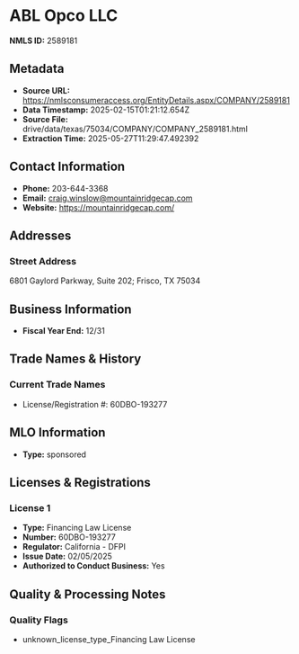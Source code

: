 # ABL Opco LLC

**NMLS ID:** 2589181

## Metadata
- **Source URL:** https://nmlsconsumeraccess.org/EntityDetails.aspx/COMPANY/2589181
- **Data Timestamp:** 2025-02-15T01:21:12.654Z
- **Source File:** drive/data/texas/75034/COMPANY/COMPANY_2589181.html
- **Extraction Time:** 2025-05-27T11:29:47.492392

## Contact Information
- **Phone:** 203-644-3368
- **Email:** craig.winslow@mountainridgecap.com
- **Website:** https://mountainridgecap.com/

## Addresses
### Street Address
6801 Gaylord Parkway, Suite 202; Frisco, TX 75034

## Business Information
- **Fiscal Year End:** 12/31

## Trade Names & History
### Current Trade Names
- License/Registration #: 60DBO-193277

## MLO Information
- **Type:** sponsored

## Licenses & Registrations

### License 1
- **Type:** Financing Law License
- **Number:** 60DBO-193277
- **Regulator:** California - DFPI
- **Issue Date:** 02/05/2025
- **Authorized to Conduct Business:** Yes

## Quality & Processing Notes
### Quality Flags
- unknown_license_type_Financing Law License
